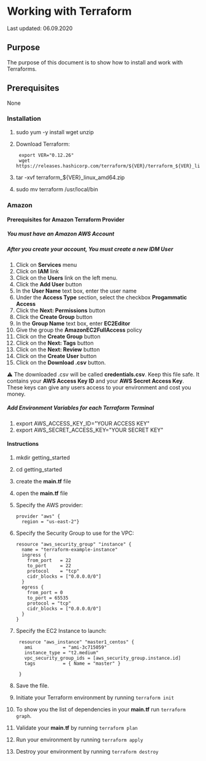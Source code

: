 # Working with Terraform

Last updated: 06.09.2020

## Purpose

The purpose of this document is to show how to install and work with Terraforms.

## Prerequisites

None

### Installation

1. sudo yum -y install wget unzip

1. Download Terraform:

    ```shell script
     export VER="0.12.26"
     wget https://releases.hashicorp.com/terraform/${VER}/terraform_${VER}_linux_amd64.zip
    ```

1. tar -xvf terraform_${VER}_linux_amd64.zip
1. sudo mv terraform /usr/local/bin

### Amazon

#### Prerequisites for Amazon Terraform Provider

##### You must have an Amazon AWS Account

##### After you create your account, You must create a new IDM User

1. Click on **Services** menu
1. Click on **IAM** link
1. Click on the **Users** link on the left menu.
1. Click the **Add User** button
1. In the **User Name** text box, enter the user name
1. Under the **Access Type** section, select the checkbox **Progammatic Access**
1. Click the **Next: Permissions** button
1. Click the **Create Group** button
1. In the **Group Name** text box, enter **EC2Editor**
1. Give the group the **AmazonEC2FullAccess** policy
1. Click on the **Create Group** button
1. Click on the **Next: Tags** button
1. Click on the **Next: Review** button
1. Click on the **Create User** button
1. Click on the **Download .csv** button.

:warning: The downloaded .csv will be called **credentials.csv**.
Keep this file safe.  It contains your **AWS Access Key ID** and your
**AWS Secret Access Key**.  These keys can give any users access to your
environment and cost you money.

##### Add Environment Variables for each Terraform Terminal

1. export AWS_ACCESS_KEY_ID="YOUR ACCESS KEY"
1. export AWS_SECRET_ACCESS_KEY="YOUR SECRET KEY"

#### Instructions
1. mkdir getting_started
1. cd getting_started
1. create the **main.tf** file
1. open the **main.tf** file
1. Specify the AWS provider:

    ```hcl-terraform
    provider "aws" {
      region = "us-east-2"}
    ```

1. Specify the Security Group to use for the VPC:

   ```hcl-terraform
   resource "aws_security_group" "instance" {
     name = "terraform-example-instance"
     ingress {
       from_port   = 22
       to_port     = 22
       protocol    = "tcp"
       cidr_blocks = ["0.0.0.0/0"]
     }
     egress {
       from_port = 0
       to_port = 65535
       protocol = "tcp"
       cidr_blocks = ["0.0.0.0/0"]
     }
   }
    ```

1. Specify the EC2 Instance to launch:

   ```hcl-terraform
    resource "aws_instance" "master1_centos" {
      ami           = "ami-3c715059"
      instance_type = "t2.medium"
      vpc_security_group_ids = [aws_security_group.instance.id]
      tags          = { Name = "master" }

    }
    ```

1. Save the file.
1. Initiate your Terraform environment by running `terraform init`
1. To show you the list of dependencies in your **main.tf** run `terraform graph`.
1. Validate your **main.tf** by running `terraform plan`
1. Run your environment by running `terraform apply`
1. Destroy your environment by running `terraform destroy`
